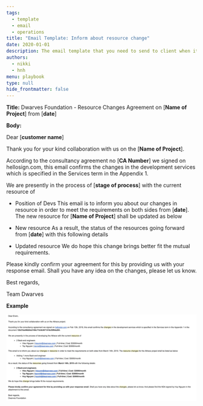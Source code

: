 ```yaml
---
tags: 
  - template
  - email
  - operations
title: "Email Template: Inform about resource change"
date: 2020-01-01
description: The email template that you need to send to client when it's near holiday to announce about the resource changes. 
authors: 
  - nikki
  - hnh
menu: playbook
type: null
hide_frontmatter: false
---
```


**Title:** Dwarves Foundation - Resource Changes Agreement on [**Name of Project**] from [**date**]

**Body:**

Dear [**customer name**]

Thank you for your kind collaboration with us on the [**Name of Project**].

According to the consultancy agreement no [**CA Number**] we signed on hellosign.com, this email confirms the changes in the development services which is specified in the Services term in the Appendix 1.

We are presently in the process of [**stage of process**] with the current resource of

- Position of Devs
This email is to inform you about our changes in resource in order to meet the requirements on both sides from [**date**]. The new resource for [**Name of Project**] shall be updated as below

- New resource
As a result, the status of the resources going forward from [**date**] with this following details

- Updated resource
We do hope this change brings better fit the mutual requirements.

Please kindly confirm your agreement for this by providing us with your response email. Shall you have any idea on the changes, please let us know.

Best regards,

Team Dwarves

**Example**

![](assets/information-about-resource-change_template-resource-change.webp)